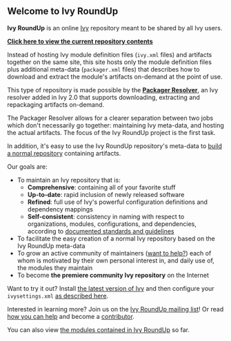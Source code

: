 ## Welcome to Ivy RoundUp

**Ivy RoundUp** is an online [Ivy](http://ant.apache.org/ivy/) repository meant to be shared by all Ivy users.

**[Click here to view the current repository contents](http://htmlpreview.github.io/?https://github.com/archiecobbs/ivyroundup/blob/master/repo/modules.html)**

Instead of hosting Ivy module definition files (`ivy.xml` files) and artifacts together on the same site, this site hosts only the module definition files plus additional meta-data (`packager.xml` files) that describes how to download and extract the module's artifacts on-demand at the point of use.

This type of repository is made possible by the **[Packager Resolver](http://ant.apache.org/ivy/history/latest-milestone/resolver/packager.html)**, an Ivy resolver added in Ivy 2.0 that supports downloading, extracting and repackaging artifacts on-demand.

The Packager Resolver allows for a clearer separation between two jobs which don't necessarily go together: maintaining Ivy meta-data, and hosting the actual artifacts. The focus of the Ivy RoundUp project is the first task.

In addition, it's easy to use the Ivy RoundUp repository's meta-data to [build a normal repository](https://github.com/archiecobbs/ivyroundup/wiki/HowToBuildNormalRepository.md) containing artifacts.

Our goals are:
  * To maintain an Ivy repository that is:
    * **Comprehensive**: containing all of your favorite stuff
    * **Up-to-date**: rapid inclusion of newly released software
    * **Refined**: full use of Ivy's powerful configuration definitions and dependency mappings
    * **Self-consistent**: consistency in naming with respect to organizations, modules, configurations, and dependencies, according to [documented standards and guidelines](https://github.com/archiecobbs/ivyroundup/wiki/ModuleMaintainerGuidelines.md)
  * To facilitate the easy creation of a normal Ivy repository based on the Ivy RoundUp meta-data
  * To grow an active community of maintainers ([want to help?](https://github.com/archiecobbs/ivyroundup/wiki/HowToContribute.md)) each of whom is motivated by their own personal interest in, and daily use of, the modules they maintain
  * To become **the premiere community Ivy repository** on the Internet

Want to try it out? Install [the latest version of Ivy](http://ant.apache.org/ivy/download.cgi) and then configure your `ivysettings.xml` [as described here](https://github.com/archiecobbs/ivyroundup/wiki/HowToConfigureIvy.md).

Interested in learning more? Join us on the [Ivy RoundUp mailing list](http://groups.google.com/group/ivyroundup)! Or read [how you can help](https://github.com/archiecobbs/ivyroundup/wiki/HowToContribute.md) and become a [contributor](https://github.com/archiecobbs/ivyroundup/wiki/Contributors.md).

You can also view [the modules contained in Ivy RoundUp](http://htmlpreview.github.io/?https://github.com/archiecobbs/ivyroundup/blob/master/repo/modules.html) so far.
